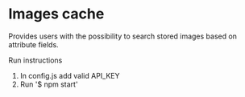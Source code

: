 # Images cache
Provides users with the possibility to search stored images based on attribute fields.

Run instructions
1. In config.js add valid API_KEY
2. Run '$ npm start'